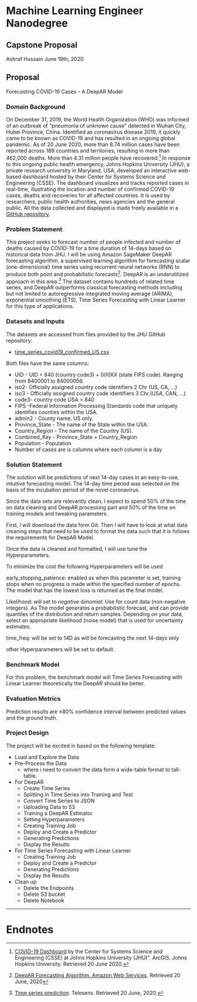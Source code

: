 # Machine Learning Engineer Nanodegree
## Capstone Proposal

Ashraf Hussain
June 19th, 2020


## Proposal

Forecasting COVID-19 Cases – A DeepAR Model

### Domain Background

On December 31, 2019, the World Health Organization (WHO) was informed of an outbreak of “pneumonia of unknown cause” detected in Wuhan City, Hubei Province, China. Identified as coronavirus disease 2019, it quickly came to be known as COVID-19 and has resulted in an ongoing global pandemic. As of 20 June 2020, more than 8.74 million cases have been reported across 188 countries and territories, resulting in more than 462,000 deaths. More than 4.31 million people have recovered.[^1]
In response to this ongoing public health emergency, Johns Hopkins University (JHU), a private research university in Maryland, USA, developed an interactive web-based dashboard hosted by their Center for Systems Science and Engineering (CSSE). The dashboard visualizes and tracks reported cases in real-time, illustrating the location and number of confirmed COVID-19 cases, deaths and recoveries for all affected countries. It is used by researchers, public health authorities, news agencies and the general public. All the data collected and displayed is made freely available in a [GitHub repository](https://github.com/CSSEGISandData/COVID-19/tree/master/csse_covid_19_data).


### Problem Statement

This project seeks to forecast number of people infected and number of deaths caused by COVID-19 for a time duration of 14-days based on historical data from JHU. I will be using Amazon SageMaker DeepAR forecasting algorithm, a supervised learning algorithm for forecasting scalar (one-dimensional) time series using recurrent neural networks (RNN) to produce both point and probabilistic forecasts[^2].
DeepAR is an underutilized approach in this area.[^3] The dataset contains hundreds of related time series, and DeepAR outperforms classical forecasting methods including but not limited to autoregressive integrated moving average (ARIMA), exponential smoothing (ETS), Time Series Forecasting with Linear Learner for this type of applications.


### Datasets and Inputs

The datasets are accessed from files provided by the JHU GitHub repository:
- [time_series_covid19_confirmed_US.csv](https://github.com/CSSEGISandData/COVID-19/blob/master/csse_covid_19_data/csse_covid_19_time_series/time_series_covid19_confirmed_US.csv "time_series_covid19_confirmed_US.csv")

Both files have the same columns:
* UID - UID = 840 (country code3) + 000XX (state FIPS code). Ranging from 8400001 to 84000056.
* iso2-  Officially assigned country code identifiers 2 Chr (US, CA, ...)
* iso3 - Officially assigned country code identifiers 3 Chr.(USA, CAN, ...)
* code3- country code USA = 840
* FIPS -Federal Information Processing Standards code that uniquely identifies counties within the USA.
* admin2 - County name. US only.
* Province_State - The name of the State within the USA.
* Country_Region - The name of the Country (US).
* Combined_Key -  Province_State + Country_Region 
* Population - Population
* Number of cases are is columns where each column is a day


### Solution Statement

The solution will be predictions of next 14-day cases in an easy-to-use, intuitive forecasting model. The 14-day time period was selected on the basis of the incubation period of the novel coronavirus.

Since the data sets are relevantly clean, I expect to spend 50% of the time on data cleaning and DeepAR processing part and 50% of the time on training models and tweaking parameters.

First, I will download the data form Git. Then I will have to look at what data cleaning steps that need to be used to format the data such that it is follows the requirements for DeepAR Model.

Once the data is cleaned and formatted, I will use tune the Hyperparameters.

To minimize the cost the following Hyperparameters will be used

early_stopping_patience: enabled as when this parameter is set, training stops when no progress is made within the specified number of epochs. The model that has the lowest loss is returned as the final model.

Likelihood: will set to _negative-binomial_: Use for count data (non-negative integers). As The model generates a probabilistic forecast, and can provide quantiles of the distribution and return samples. Depending on your data, select an appropriate likelihood (noise model) that is used for uncertainty estimates.

time_freq: will be set to 14D as will be forecasting the next 14-days only

other Hyperparameters will be set to default.


### Benchmark Model

For this problem, the benchmark model will  Time Series Forecasting with Linear Learner theoretically the DeepAR should be better. 

### Evaluation Metrics

Prediction results are ±80% confidence interval between predicted values and the ground truth.


### Project Design

The project will be excited in based on the following template:
- Load and Explore the Data
- Pre-Process the Data
	- where i need to convert the data form a wide-table format to tall-table.
- For DeepAR
	- Create Time Series
	- Splitting in Time Series into Training and Test
	- Convert Time Series to JSON
	- Uploading Data to S3
	- Training a DeepAR Estimator
	- Setting Hyperparameters
	- Creating Training Job
	- Deploy and Create a Predictor
	- Generating Predictions
	- Display the Results
- For Time Series Forecasting with Linear Learner
	- Creating Training Job
	- Deploy and Create a Predictor
	- Generating Predictions
	- Display the Results
- Clean up
	- Delete the Endpoints
	- Delete S3 bucket
	- Delete Notebook 

-----------

# Endnotes
[^1]:[COVID-19 Dashboard](https://systems.jhu.edu/research/public-health/ncov/) by the Center for Systems Science and Engineering (CSSE) at Johns Hopkins University (JHU)". ArcGIS. Johns Hopkins University. Retrieved 20 June 2020.
[^2]:[DeepAR Forecasting Algorithm. Amazon Web Services](https://docs.aws.amazon.com/sagemaker/latest/dg/deepar.html). Retrieved 20 June, 2020 
[^3]:[Time series prediction](https://www.telesens.co/2019/06/08/time-series-prediction/). Telesens. Retrieved 20 June, 2020. 
<!--stackedit_data:
eyJoaXN0b3J5IjpbLTE1NTk2OTYyMjksLTEwODU2ODgwNTIsMT
A5NjQxNjgyMywxODEyODg1NjE4LC0xNDMyMzY1NDQzLC0xMTEy
NDk4ODYzLC0yNjE1NjUxODAsMTI4MjY5MjQ0NiwxNjUzMjI4MD
M0LC0xNDA1ODU0MjI2LDM2MzY5MDU2NiwxNDQ3NjY3NDQ2LDEz
ODMyOTIyNDIsMTYzMTYxMjM4MCwtMTY4MDcyNDEyLC04OTA0NT
Y5MCwtODAzMzUxMTkwLC05ODExNTAzMCwtMjAwNDk0ODU5MSwx
NjA4NzY4NTY4XX0=
-->